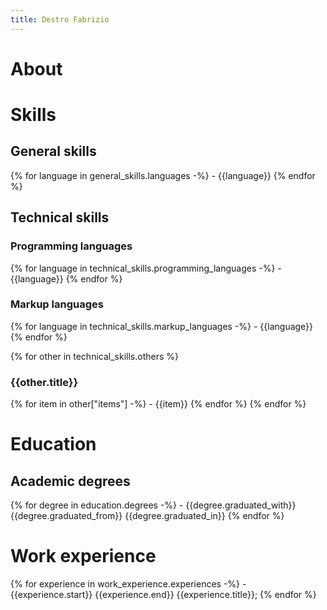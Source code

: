 ```yaml
---
title: Destro Fabrizio
---
```

# About

# Skills
##  General skills
{% for language in general_skills.languages -%}
	- {{language}}
{% endfor %}

## Technical skills
### Programming languages
{% for language in technical_skills.programming_languages -%}
	- {{language}}
{% endfor %}

### Markup languages
{% for language in technical_skills.markup_languages -%}
	- {{language}}
{% endfor %}

{% for other in technical_skills.others %}
### {{other.title}}
{% for item in other["items"] -%}
	- {{item}}
{% endfor %}
{% endfor %}

# Education

## Academic degrees
{% for degree in education.degrees -%}
	- {{degree.graduated_with}} {{degree.graduated_from}} {{degree.graduated_in}}
{% endfor %}

# Work experience

{% for experience in work_experience.experiences -%}
	- {{experience.start}} {{experience.end}} {{experience.title}};
{% endfor %}
